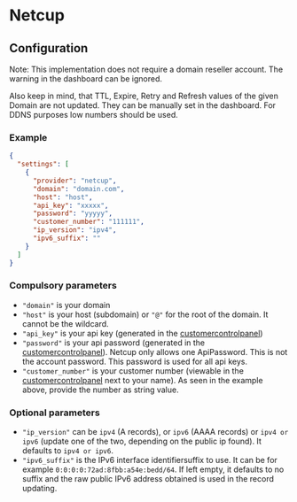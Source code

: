 # Netcup

## Configuration

Note: This implementation does not require a domain reseller account. The warning in the dashboard can be ignored.

Also keep in mind, that TTL, Expire, Retry and Refresh values of the given Domain are not updated. They can be manually set in the dashboard. For DDNS purposes low numbers should be used.

### Example

```json
{
  "settings": [
    {
      "provider": "netcup",
      "domain": "domain.com",
      "host": "host",
      "api_key": "xxxxx",
      "password": "yyyyy",
      "customer_number": "111111",
      "ip_version": "ipv4",
      "ipv6_suffix": ""
    }
  ]
}
```

### Compulsory parameters

- `"domain"` is your domain
- `"host"` is your host (subdomain) or `"@"` for the root of the domain. It cannot be the wildcard.
- `"api_key"` is your api key (generated in the [customercontrolpanel](https://www.customercontrolpanel.de))
- `"password"` is your api password (generated in the [customercontrolpanel](https://www.customercontrolpanel.de)). Netcup only allows one ApiPassword. This is not the account password. This password is used for all api keys.
- `"customer_number"` is your customer number (viewable in the [customercontrolpanel](https://www.customercontrolpanel.de) next to your name). As seen in the example above, provide the number as string value.

### Optional parameters

- `"ip_version"` can be `ipv4` (A records), or `ipv6` (AAAA records) or `ipv4 or ipv6` (update one of the two, depending on the public ip found). It defaults to `ipv4 or ipv6`.
- `"ipv6_suffix"` is the IPv6 interface identifiersuffix to use. It can be for example `0:0:0:0:72ad:8fbb:a54e:bedd/64`. If left empty, it defaults to no suffix and the raw public IPv6 address obtained is used in the record updating.
